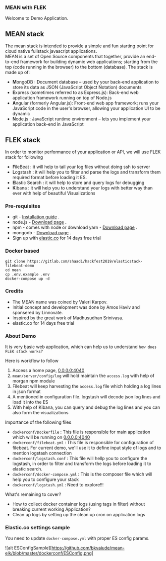 ### MEAN with FLEK

Welcome to Demo Application.

## MEAN stack

The mean stack is intended to provide a simple and fun starting point for cloud native fullstack javascript applications.   
MEAN is a set of Open Source components that together, provide an end-to-end framework for building dynamic web applications; starting from the top (code running in the browser) to the bottom (database). The stack is made up of:

- **M**ongoDB : Document database – used by your back-end application to store its data as JSON (JavaScript Object Notation) documents
- **E**xpress (sometimes referred to as Express.js): Back-end web application framework running on top of Node.js
- **A**ngular (formerly Angular.js): Front-end web app framework; runs your JavaScript code in the user's browser, allowing your application UI to be dynamic
- **N**ode.js : JavaScript runtime environment – lets you implement your application back-end in JavaScript

## FLEK stack

In order to monitor performance of your application or API, we will use FLEK stack for following

- **F**ileBeat : it will help to tail your log files without doing ssh to server
- **L**ogstash : it will help you to filter and parse the logs and transform them required format before loading it ES.
- **E**lastic Search : it will help to store and query logs for debugging
- **K**ibana : it will help you to understand your logs with better way than ever with help of beautiful Visualizations 

### Pre-requisites
* git - [Installation guide](https://www.linode.com/docs/development/version-control/how-to-install-git-on-linux-mac-and-windows/) .  
* node.js - [Download page](https://nodejs.org/en/download/) .  
* npm - comes with node or download yarn - [Download page](https://yarnpkg.com/lang/en/docs/install) .  
* mongodb - [Download page](https://www.mongodb.com/download-center/community) .  
* Sign up with [elastic.co](https://www.elastic.co/cloud/) for 14 days free trial 

### Docker based 
``` 
git clone https://gitlab.com/shaadi/hackfest2019/elasticstack-filebeat-demo
cd mean
cp .env.example .env
docker-compose up -d
```

### Credits 
- The MEAN name was coined by Valeri Karpov.
- Initial concept and development was done by Amos Haviv and sponsered by Linnovate.
- Inspired by the great work of Madhusudhan Srinivasa.
- elastic.co for 14 days free trial

### About Demo

It is very basic web application, which can help us to understand `how does FLEK stack works?`

Here is workflow to follow

1. Access a home page, [0.0.0.0:4040](http://localhost:4040/)
2. `mean/server/config/log` will hold maintain the `access.log` with help of morgan npm module
3. Filebeat will keep harvesting the `access.log` file which holding a log lines in json format
4. A mentioned in configuration file. logstash will decode json log lines and load it into the ES
5. With help of Kibana, you can query and debug the log lines and you can also form the visualizations

Importance of the following files

- `dockerconf/Dockerfile` : This file is responsible for main application which will be running on [0.0.0.0:4040](http://localhost:4040/)
- `dockerconf/filebeat.yml` : This file is responsible for configuration of filebeat. For current demo, we'll use it to define input style of logs and to mention logstash connection
- `dockerconf/logstash.conf` :  This file will hellp you to configure the logstash, in order to filter and transform the logs before loading it to elastic search.
- `dockerconf/docker-compose.yml` :  This is the composer file which will help you to configure your stack
- `dockerconf/logstash.yml` : Need to explore!!!

What's remaining to cover?

- How to collect docker container logs (using tags in filter) without breaking current working Application?
- Clean up logs by setting up the clean up cron on application logs 

### Elastic.co settings sample

You need to update `docker-compose.yml` with proper ES config params.

![alt ESConfigSample][https://github.com/bkvaiude/mean-elk/blob/master/dockerconf/ESConfig.png]

